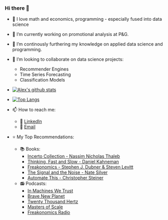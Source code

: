 ### Hi there 👋

- :pineapple: I love math and economics, programming - especially fused into data science
- 🔭 I’m currently working on promotional analysis at P&G.
- 🌱 I’m continously furthering my knowledge on applied data science and programming.
- 👯 I’m looking to collaborate on data science projects:
  - Recommender Engines
  - Time Series Forecasting
  - Classification Models
 
- [![Alex's github stats](https://github-readme-stats.vercel.app/api?username=gradinarualex&count_private=true&show_icons=true&theme=radical&hide_rank=false)](https://github.com/anuraghazra/github-readme-stats)

- [![Top Langs](https://github-readme-stats.vercel.app/api/top-langs/?username=gradinarualex)](https://github.com/anuraghazra/github-readme-stats)
 
- 📫 How to reach me:
  - :office: [LinkedIn](https://www.linkedin.com/in/gradinaru-alex/)
  - :e-mail: [Email](mailto:gradinaru.alex@gmail.com)

- :star: My Top Recommendations:
  - :books: Books:
    - [Incerto Collection - Nassim Nicholas Thaleb](https://www.amazon.com/Incerto-Fooled-Randomness-Procrustes-Antifragile/dp/0399590455/ref=sr_1_2?crid=2M328SP7W3P95&dchild=1&keywords=incerto&qid=1618865087&s=books&sprefix=incerto%2Cstripbooks-intl-ship%2C260&sr=1-2)
    - [Thinking, Fast and Slow - Daniel Kahneman](https://www.amazon.com/Thinking-Fast-Slow-Daniel-Kahneman/dp/0374533555/ref=sr_1_1?crid=258C6ZLP09HR8&dchild=1&keywords=thinking+fast+and+slow&qid=1618865055&s=books&sprefix=thinking%2Cstripbooks-intl-ship%2C266&sr=1-1)
    - [Freakonomics - Stephen J. Dubner & Steven Levitt](https://www.amazon.com/Freakonomics-Economist-Explores-Hidden-Everything/dp/0060731338)
    - [The Signal and the Noise - Nate Silver](https://www.amazon.com/Signal-Noise-Art-Science-Prediction/dp/0141975652/ref=sr_1_2?crid=3P0MFVE718RL1&dchild=1&keywords=the+signal+and+the+noise&qid=1618865035&s=books&sprefix=The+Signal+and+the%2Cstripbooks-intl-ship%2C269&sr=1-2)
    - [Automate This - Christopher Steiner](https://www.amazon.com/Automate-This-Algorithms-Markets-World/dp/1591846528/ref=sr_1_1?crid=LGAIYLTI497C&dchild=1&keywords=automate+this&qid=1618865373&sprefix=Automate+This%2Cstripbooks-intl-ship%2C269&sr=8-1)
  - :radio: Podcasts:
    - [In Machines We Trust](https://podcasts.google.com/feed/aHR0cHM6Ly9mZWVkcy5tZWdhcGhvbmUuZm0vaW5tYWNoaW5lc3dldHJ1c3Q=)
    - [Brave New Planet](https://www.bravenewplanet.org/)
    - [Twenty Thousand Hertz](https://www.20k.org/)
    - [Masters of Scale](https://mastersofscale.com/)
    - [Freakonomics Radio](https://freakonomics.com/archive/)

